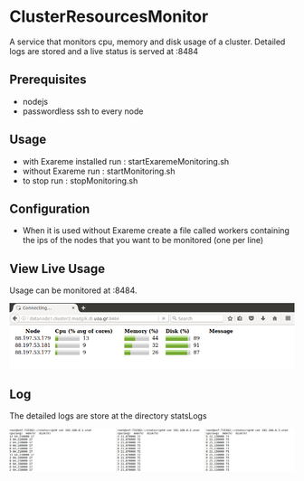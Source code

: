 # ClusterResourcesMonitor
A service that monitors cpu, memory and disk usage of a cluster. Detailed logs are stored and a live status is served at <serverip>:8484 

## Prerequisites
* nodejs
* passwordless ssh to every node

## Usage
* with Exareme installed run : startExaremeMonitoring.sh
* without Exareme run : startMonitoring.sh
* to stop run : stopMonitoring.sh

## Configuration 
* When it is used without Exareme create a file called workers containing the ips of the nodes that you want to be monitored (one per line)

## View Live Usage 
Usage can be monitored at <ip of server>:8484.

![Alt text](/screenshots/live.png?raw=true "Live Status")

## Log
The detailed logs are store at the directory statsLogs

![Alt text](/screenshots/log.png?raw=true "Log")
